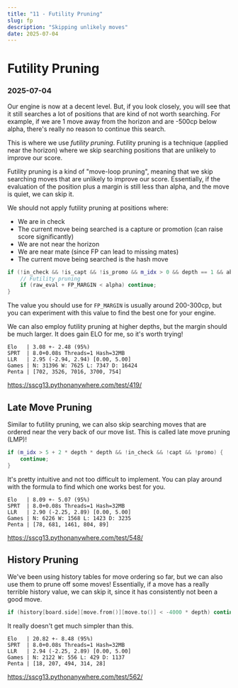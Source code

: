 ```yaml
---
title: "11 - Futility Pruning"
slug: fp
description: "Skipping unlikely moves"
date: 2025-07-04
---
```


# Futility Pruning
### 2025-07-04

Our engine is now at a decent level. But, if you look closely, you will see that it still searches a lot of positions that are kind of not worth searching. For example, if we are 1 move away from the horizon and are -500cp below alpha, there's really no reason to continue this search.

This is where we use *futility pruning*. Futility pruning is a technique (applied near the horizon) where we skip searching positions that are unlikely to improve our score.

Futility pruning is a kind of "move-loop pruning", meaning that we skip searching moves that are unlikely to improve our score. Essentially, if the evaluation of the position plus a margin is still less than alpha, and the move is quiet, we can skip it.

We should not apply futility pruning at positions where:
- We are in check
- The current move being searched is a capture or promotion (can raise score significantly)
- We are not near the horizon
- We are near mate (since FP can lead to missing mates)
- The current move being searched is the hash move

```cpp
if (!in_check && !is_capt && !is_promo && m_idx > 0 && depth == 1 && abs(alpha) < VALUE_MATE_MAX_PLY && abs(beta) < VALUE_MATE_MAX_PLY) {
	// Futility pruning
	if (raw_eval + FP_MARGIN < alpha) continue;
}
```

The value you should use for `FP_MARGIN` is usually around 200-300cp, but you can experiment with this value to find the best one for your engine.

We can also employ futility pruning at higher depths, but the margin should be much larger. It does gain ELO for me, so it's worth trying!

```
Elo   | 3.08 +- 2.48 (95%)
SPRT  | 8.0+0.08s Threads=1 Hash=32MB
LLR   | 2.95 (-2.94, 2.94) [0.00, 5.00]
Games | N: 31396 W: 7625 L: 7347 D: 16424
Penta | [702, 3526, 7016, 3700, 754]
```
https://sscg13.pythonanywhere.com/test/419/

## Late Move Pruning

Similar to futility pruning, we can also skip searching moves that are ordered near the very back of our move list. This is called late move pruning (LMP)!

```cpp
if (m_idx > 5 + 2 * depth * depth && !in_check && !capt && !promo) {
	continue;
}
```

It's pretty intuitive and not too difficult to implement. You can play around with the formula to find which one works best for you.

```
Elo   | 8.09 +- 5.07 (95%)
SPRT  | 8.0+0.08s Threads=1 Hash=32MB
LLR   | 2.90 (-2.25, 2.89) [0.00, 5.00]
Games | N: 6226 W: 1568 L: 1423 D: 3235
Penta | [78, 681, 1461, 804, 89]
```
https://sscg13.pythonanywhere.com/test/548/

## History Pruning

We've been using history tables for move ordering so far, but we can also use them to prune off some moves! Essentially, if a move has a really terrible history value, we can skip it, since it has consistently not been a good move.

```cpp
if (history[board.side][move.from()][move.to()] < -4000 * depth) continue;
```

It really doesn't get much simpler than this.

```
Elo   | 20.82 +- 8.48 (95%)
SPRT  | 8.0+0.08s Threads=1 Hash=32MB
LLR   | 2.94 (-2.25, 2.89) [0.00, 5.00]
Games | N: 2122 W: 556 L: 429 D: 1137
Penta | [18, 207, 494, 314, 28]
```
https://sscg13.pythonanywhere.com/test/562/
